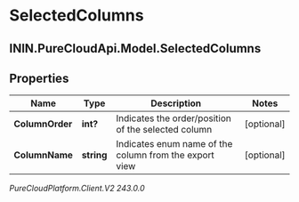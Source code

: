 # SelectedColumns

## ININ.PureCloudApi.Model.SelectedColumns

## Properties

|Name | Type | Description | Notes|
|------------ | ------------- | ------------- | -------------|
| **ColumnOrder** | **int?** | Indicates the order/position of the selected column | [optional] |
| **ColumnName** | **string** | Indicates enum name of the column from the export view | [optional] |



_PureCloudPlatform.Client.V2 243.0.0_
